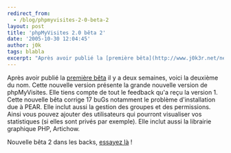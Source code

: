 ```yaml
---
redirect_from:
  - /blog/phpmyvisites-2-0-beta-2
layout: post
title: 'phpMyVisites 2.0 bêta 2'
date: '2005-10-30 12:04:45'
author: j0k
tags: blabla
excerpt: "Après avoir publié la [première bêta](http://www.j0k3r.net/news-phpmyvisites-2-0-beta1-743.html) il y a deux semaines, voici la deuxième du nom. Cette nouvelle version présente la grande nouvelle version de phpMyVisites. Elle tiens compte de tout le feedback qu'a reçu la version 1.     \nCette nouvelle bêta corrige 17 buGs notamment le problème      …"
---
```


Après avoir publié la [première bêta](http://www.j0k3r.net/news-phpmyvisites-2-0-beta1-743.html) il y a deux semaines, voici la deuxième du nom. Cette nouvelle version présente la grande nouvelle version de phpMyVisites. Elle tiens compte de tout le feedback qu'a reçu la version 1.
Cette nouvelle bêta corrige 17 buGs notamment le problème d'installation due à PEAR. Elle inclut aussi la gestion des groupes et des permissions. Ainsi vous pouvez ajouter des utilisateurs qui pourront visualiser vos statistiques (si elles sont privés par exemple). Elle inclut aussi la librairie graphique PHP, Artichow.

Nouvelle bêta 2 dans les backs, [essayez là](http://www.phpmyvisites.net/index.php?part=download&amp;&amp;nid=2lg=fr) !
